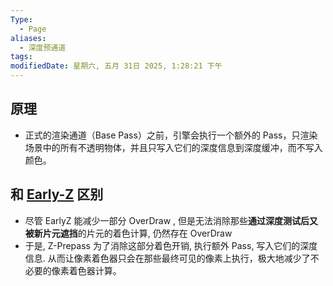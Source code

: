 ```yaml
---
Type:
  - Page
aliases:
  - 深度预通道
tags: 
modifiedDate: 星期六, 五月 31日 2025, 1:28:21 下午
---
```


## 原理

- 正式的渲染通道（Base Pass）之前，引擎会执行一个额外的 Pass，只渲染场景中的所有不透明物体，并且只写入它们的深度信息到深度缓冲，而不写入颜色。

## 和 [Early-Z](Early-Z.md) 区别

- 尽管 EarlyZ 能减少一部分 OverDraw , 但是无法消除那些**通过深度测试后又被新片元遮挡**的片元的着色计算, 仍然存在 OverDraw
- 于是, Z-Prepass 为了消除这部分着色开销, 执行额外 Pass, 写入它们的深度信息. 从而让像素着色器只会在那些最终可见的像素上执行，极大地减少了不必要的像素着色器计算。
